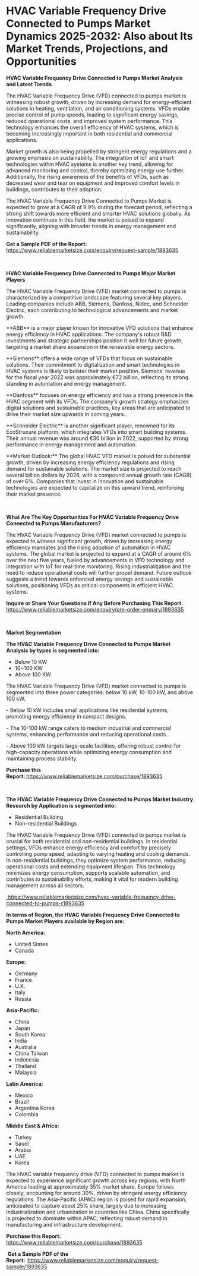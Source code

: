 <p><h1>HVAC Variable Frequency Drive Connected to Pumps Market Dynamics 2025-2032: Also about Its Market Trends, Projections, and Opportunities</h1></p><p><strong>HVAC Variable Frequency Drive Connected to Pumps Market Analysis and Latest Trends</strong></p>
<p><p>The HVAC Variable Frequency Drive (VFD) connected to pumps market is witnessing robust growth, driven by increasing demand for energy-efficient solutions in heating, ventilation, and air conditioning systems. VFDs enable precise control of pump speeds, leading to significant energy savings, reduced operational costs, and improved system performance. This technology enhances the overall efficiency of HVAC systems, which is becoming increasingly important in both residential and commercial applications.</p><p>Market growth is also being propelled by stringent energy regulations and a growing emphasis on sustainability. The integration of IoT and smart technologies within HVAC systems is another key trend, allowing for advanced monitoring and control, thereby optimizing energy use further. Additionally, the rising awareness of the benefits of VFDs, such as decreased wear and tear on equipment and improved comfort levels in buildings, contributes to their adoption.</p><p>The HVAC Variable Frequency Drive Connected to Pumps Market is expected to grow at a CAGR of 9.9% during the forecast period, reflecting a strong shift towards more efficient and smarter HVAC solutions globally. As innovation continues in this field, the market is poised to expand significantly, aligning with broader trends in energy management and sustainability.</p></p>
<p><strong>Get a Sample PDF of the Report:&nbsp;</strong> <a href="https://www.reliablemarketsize.com/enquiry/request-sample/1893635?utm_campaign=2796&utm_medium=2&utm_source=Github&utm_content=ia&utm_term=12042025&utm_id=hvac-variable-frequency-drive-connected-to-pumps">https://www.reliablemarketsize.com/enquiry/request-sample/1893635</a></p>
<p>&nbsp;</p>
<p><strong>HVAC Variable Frequency Drive Connected to Pumps Major Market Players</strong></p>
<p><p>The HVAC Variable Frequency Drive (VFD) market connected to pumps is characterized by a competitive landscape featuring several key players. Leading companies include ABB, Siemens, Danfoss, Nidec, and Schneider Electric, each contributing to technological advancements and market growth.</p><p>**ABB** is a major player known for innovative VFD solutions that enhance energy efficiency in HVAC applications. The company's robust R&D investments and strategic partnerships position it well for future growth, targeting a market share expansion in the renewable energy sectors.</p><p>**Siemens** offers a wide range of VFDs that focus on sustainable solutions. Their commitment to digitalization and smart technologies in HVAC systems is likely to bolster their market position. Siemens' revenue for the fiscal year 2022 was approximately €72 billion, reflecting its strong standing in automation and energy management.</p><p>**Danfoss** focuses on energy efficiency and has a strong presence in the HVAC segment with its VFDs. The company's growth strategy emphasizes digital solutions and sustainable practices, key areas that are anticipated to drive their market size upwards in coming years.</p><p>**Schneider Electric** is another significant player, renowned for its EcoStruxure platform, which integrates VFDs into smart building systems. Their annual revenue was around €30 billion in 2022, supported by strong performance in energy management and automation.</p><p>**Market Outlook:** The global HVAC VFD market is poised for substantial growth, driven by increasing energy efficiency regulations and rising demand for sustainable solutions. The market size is projected to reach several billion dollars by 2026, with a compound annual growth rate (CAGR) of over 6%. Companies that invest in innovation and sustainable technologies are expected to capitalize on this upward trend, reinforcing their market presence.</p></p>
<p>&nbsp;</p>
<p><strong>What Are The Key Opportunities For HVAC Variable Frequency Drive Connected to Pumps Manufacturers?</strong></p>
<p><p>The HVAC Variable Frequency Drive (VFD) market connected to pumps is expected to witness significant growth, driven by increasing energy efficiency mandates and the rising adoption of automation in HVAC systems. The global market is projected to expand at a CAGR of around 6% over the next five years, fueled by advancements in VFD technology and integration with IoT for real-time monitoring. Rising industrialization and the need to reduce operational costs will further propel demand. Future outlook suggests a trend towards enhanced energy savings and sustainable solutions, positioning VFDs as critical components in efficient HVAC systems.</p></p>
<p><strong>Inquire or Share Your Questions If Any Before Purchasing This Report:</strong> <a href="https://www.reliablemarketsize.com/enquiry/pre-order-enquiry/1893635?utm_campaign=2796&utm_medium=2&utm_source=Github&utm_content=ia&utm_term=12042025&utm_id=hvac-variable-frequency-drive-connected-to-pumps">https://www.reliablemarketsize.com/enquiry/pre-order-enquiry/1893635</a></p>
<p>&nbsp;</p>
<p><strong>Market Segmentation</strong></p>
<p><strong>The HVAC Variable Frequency Drive Connected to Pumps Market Analysis by types is segmented into:</strong></p>
<p><ul><li>Below 10 KW</li><li>10~100 KW</li><li>Above 100 KW</li></ul></p>
<p><p>The HVAC Variable Frequency Drive (VFD) market connected to pumps is segmented into three power categories: below 10 kW, 10-100 kW, and above 100 kW. </p><p>- Below 10 kW includes small applications like residential systems, promoting energy efficiency in compact designs.</p><p>- The 10-100 kW range caters to medium industrial and commercial systems, enhancing performance and reducing operational costs. </p><p>- Above 100 kW targets large-scale facilities, offering robust control for high-capacity operations while optimizing energy consumption and maintaining process stability.</p></p>
<p><strong>Purchase this Report:&nbsp;</strong><a href="https://www.reliablemarketsize.com/purchase/1893635?utm_campaign=2796&utm_medium=2&utm_source=Github&utm_content=ia&utm_term=12042025&utm_id=hvac-variable-frequency-drive-connected-to-pumps">https://www.reliablemarketsize.com/purchase/1893635</a></p>
<p>&nbsp;</p>
<p><strong>The HVAC Variable Frequency Drive Connected to Pumps Market Industry Research by Application is segmented into:</strong></p>
<p><ul><li>Residential Building</li><li>Non-residential Buildings</li></ul></p>
<p><p>The HVAC Variable Frequency Drive (VFD) connected to pumps market is crucial for both residential and non-residential buildings. In residential settings, VFDs enhance energy efficiency and comfort by precisely controlling pump speed, adapting to varying heating and cooling demands. In non-residential buildings, they optimize system performance, reducing operational costs and extending equipment lifespan. This technology minimizes energy consumption, supports scalable automation, and contributes to sustainability efforts, making it vital for modern building management across all sectors.</p></p>
<p><a href="https://www.reliablemarketsize.com/hvac-variable-frequency-drive-connected-to-pumps-r1893635?utm_campaign=2796&utm_medium=2&utm_source=Github&utm_content=ia&utm_term=12042025&utm_id=hvac-variable-frequency-drive-connected-to-pumps">&nbsp;https://www.reliablemarketsize.com/hvac-variable-frequency-drive-connected-to-pumps-r1893635</a></p>
<p><strong>In terms of Region, the HVAC Variable Frequency Drive Connected to Pumps Market Players available by Region are:</strong></p>
<p>
    <p> <strong> North America: </strong>
        <ul>
            <li>United States</li>
            <li>Canada</li>
        </ul>
        </p> 
    <p> <strong> Europe: </strong>
        <ul>
            <li>Germany</li>
            <li>France</li>
            <li>U.K.</li>
            <li>Italy</li>
            <li>Russia</li>
        </ul>
        </p> 
    <p> <strong> Asia-Pacific: </strong>
        <ul>
            <li>China</li>
            <li>Japan</li>
            <li>South Korea</li>
            <li>India</li>
            <li>Australia</li>
            <li>China Taiwan</li>
            <li>Indonesia</li>
            <li>Thailand</li>
            <li>Malaysia</li>
        </ul>
        </p> 
    <p> <strong> Latin America: </strong>
        <ul>
            <li>Mexico</li>
            <li>Brazil</li>
            <li>Argentina Korea</li>
            <li>Colombia</li>
        </ul>
        </p> 
    <p> <strong> Middle East & Africa: </strong>
        <ul>
            <li>Turkey</li>
            <li>Saudi</li>
            <li>Arabia</li>
            <li>UAE</li>
            <li>Korea</li>
        </ul>
    </p>
    </p>
<p><p>The HVAC variable frequency drive (VFD) connected to pumps market is expected to experience significant growth across key regions, with North America leading at approximately 35% market share. Europe follows closely, accounting for around 30%, driven by stringent energy efficiency regulations. The Asia-Pacific (APAC) region is poised for rapid expansion, anticipated to capture about 25% share, largely due to increasing industrialization and urbanization in countries like China. China specifically is projected to dominate within APAC, reflecting robust demand in manufacturing and infrastructure development.</p></p>
<p><strong>Purchase this Report: </strong><a href="https://www.reliablemarketsize.com/purchase/1893635?utm_campaign=2796&utm_medium=2&utm_source=Github&utm_content=ia&utm_term=12042025&utm_id=hvac-variable-frequency-drive-connected-to-pumps">https://www.reliablemarketsize.com/purchase/1893635</a></p>
<p>&nbsp;<strong>Get a Sample PDF of the Report:&nbsp;&nbsp;</strong><a href="https://www.reliablemarketsize.com/enquiry/request-sample/1893635?utm_campaign=2796&utm_medium=2&utm_source=Github&utm_content=ia&utm_term=12042025&utm_id=hvac-variable-frequency-drive-connected-to-pumps">https://www.reliablemarketsize.com/enquiry/request-sample/1893635</a></p>
<p><strong></strong></p>
<p><p></p><p></p><p></p></p>